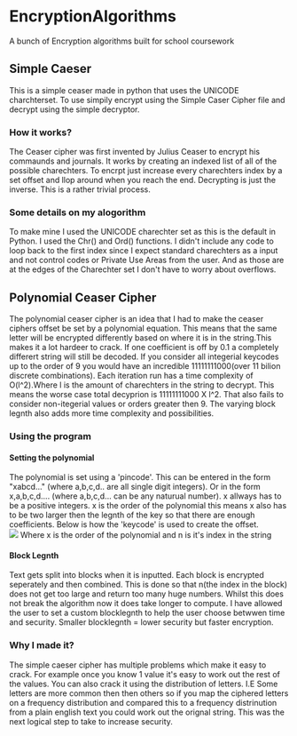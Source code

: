 # EncryptionAlgorithms
A bunch of Encryption algorithms built for school coursework
<h2>Simple Caeser</h2>
This is a simple ceaser made in python that uses the UNICODE charchterset. To use simpily encrypt using the Simple Caser Cipher file and decrypt using the simple decryptor.
<h3>How it works?</h3>
The Ceaser cipher was first invented by Julius Ceaser to encrypt his commaunds and journals. It works by creating an indexed list of all of the possible charechters. To encrpt just increase every charechters index by a set offset and llop around when you reach the end. Decrypting is just the inverse. This is a rather trivial process. 
<h3>Some details on my alogorithm</h3>
To make mine I used the UNICODE charechter set as this is the default in Python. I used the Chr() and Ord() functions. I didn't include any code to loop back to the first index since I expect standard charechters as a input and not control codes or Private Use Areas from the user. And as those are at the edges of the Charechter set I don't have to worry about overflows.
<h2>Polynomial Ceaser Cipher</h2>
The polynomial ceaser cipher is an idea that I had to make the ceaser ciphers offset be set by a polynomial equation. This means that the same letter will be encrypted differently based on where it is in the string.This makes it a lot hardeer to crack. If one coefficient is off by 0.1 a completely differert string will still be decoded. If you consider all integerial keycodes up to the order of 9 you would have an incredible 11111111000(over 11 bilion discrete combinations). Each iteration run has a time complexity of O(l^2).Where l is the amount of charechters in the string to decrypt. This means the worse case total decyprion is 11111111000 X l^2. That also fails to consider non-itegerial values or orders greater then 9. The varying block legnth also adds more time complexity and possibilities.
<h3>Using the program</h3>
<h4>Setting the polynomial</h4>
The polynomial is set using a 'pincode'. This can be entered in the form "xabcd..." (where a,b,c,d.. are all single digit integers). Or in the form x,a,b,c,d.... (where a,b,c,d... can be any naturual number). x allways has to be a positive integers. x is the order of the polynomial this means x also has to be two larger then the legnth of the key so that there are enough coefficients. Below is how the 'keycode' is used to create the offset.</br>
<img src = "https://render.githubusercontent.com/render/math?math=Offset%20=%20LetterIndex%20%2b%20(an^x%20%2b%20%20bn^{x%20-1}%20%2b%20cn%20^{x%20-2}%20....%20%2b%20FinalNumber*n^{x-x})"/>
Where x is the order of the polynomial and n is it's index in the string
<h4>Block Legnth</h1>
Text gets split into blocks when it is inputted. Each block is encrypted seperately and then combined. This is done so that n(the index in the block) does not get too large and return too many huge numbers. Whilst this does not break the algorithm now it does take longer to compute. I have allowed the user to set a custom blocklegnth to help the user choose betwwen time and security. Smaller blocklegnth = lower security but faster encryption.
<h3>Why I made it?</h3>
The simple caeser cipher has multiple problems which make it easy to crack. For example once you know 1 value it's easy to work out the rest of the values. You can also crack it using the distribution of letters. I.E Some letters are more common then then others so if you map the ciphered letters on a frequency distribution and compared this to a frequency distrinution from a plain english text you could work out the orignal string. This was the next logical step to take to increase security.


